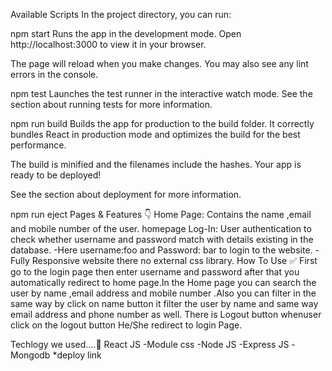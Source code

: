 Available Scripts
In the project directory, you can run:

npm start
Runs the app in the development mode.
Open http://localhost:3000 to view it in your browser.

The page will reload when you make changes.
You may also see any lint errors in the console.

npm test
Launches the test runner in the interactive watch mode.
See the section about running tests for more information.

npm run build
Builds the app for production to the build folder.
It correctly bundles React in production mode and optimizes the build for the best performance.

The build is minified and the filenames include the hashes.
Your app is ready to be deployed!

See the section about deployment for more information.

npm run eject
Pages & Features 👇
Home Page: Contains the name ,email and mobile number of the user. homepage
Log-In: User authentication to check whether username and password match with details existing in the database. -Here username:foo and Password: bar to login to the website. -Fully Responsive website there no external css library.
How To Use ✅
First go to the login page then enter username and password after that you automatically redirect to home page.In the Home page you can search the user by name ,email address and mobile number .Also you can filter in the same way by click on name button it filter the user by name and same way email address and phone number as well. There is Logout button whenuser click on the logout button He/She redirect to login Page.

Techlogy we used....🔧
React JS -Module css -Node JS -Express JS -Mongodb
*deploy link